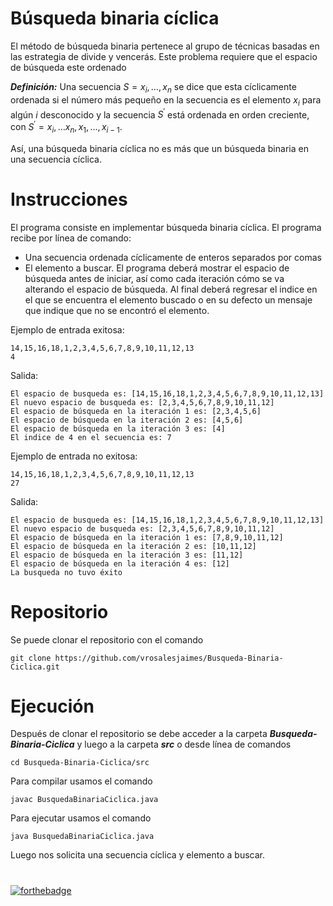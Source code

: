 # Búsqueda binaria cíclica
El método de búsqueda  binaria pertenece al grupo de técnicas basadas en las estrategia de divide y vencerás. Este problema requiere que el espacio de búsqueda este ordenado

***Definición:***
Una secuencia $S= x_i,\ldots,x_n$ se dice que esta cíclicamente ordenada si el número más pequeño en la secuencia es el elemento $x_i$ para algún $i$ desconocido y la secuencia $S^{\prime}$ está ordenada en orden creciente, con $S^{\prime}= x_i,\ldots x_n,x_1,\ldots,x_{i-1}$.

Así, una búsqueda binaria cíclica no es más que un búsqueda binaria en una secuencia cíclica. 
# Instrucciones
El programa consiste en implementar búsqueda binaria cíclica.
El programa recibe por línea de comando:
- Una secuencia ordenada cíclicamente de enteros separados por comas 
-  El elemento a buscar. 
El programa deberá mostrar el espacio de búsqueda antes de iniciar, así como cada iteración cómo se va alterando el espacio de búsqueda. Al final deberá regresar el indice en el que se encuentra el elemento buscado o en su defecto un mensaje que indique que no se encontró el elemento.
 
Ejemplo de entrada exitosa:

    14,15,16,18,1,2,3,4,5,6,7,8,9,10,11,12,13
    4

Salida:

    El espacio de busqueda es: [14,15,16,18,1,2,3,4,5,6,7,8,9,10,11,12,13]
    El nuevo espacio de busqueda es: [2,3,4,5,6,7,8,9,10,11,12]
    El espacio de búsqueda en la iteración 1 es: [2,3,4,5,6]
    El espacio de búsqueda en la iteración 2 es: [4,5,6]
    El espacio de búsqueda en la iteración 3 es: [4]
    El indice de 4 en el secuencia es: 7

Ejemplo de entrada no exitosa:

    14,15,16,18,1,2,3,4,5,6,7,8,9,10,11,12,13
    27
Salida:

    El espacio de busqueda es: [14,15,16,18,1,2,3,4,5,6,7,8,9,10,11,12,13]
    El nuevo espacio de busqueda es: [2,3,4,5,6,7,8,9,10,11,12]
    El espacio de búsqueda en la iteración 1 es: [7,8,9,10,11,12]
    El espacio de búsqueda en la iteración 2 es: [10,11,12]
    El espacio de búsqueda en la iteración 3 es: [11,12]
    El espacio de búsqueda en la iteración 4 es: [12]
    La busqueda no tuvo éxito

# Repositorio
Se puede clonar el repositorio con el comando

    git clone https://github.com/vrosalesjaimes/Busqueda-Binaria-Ciclica.git

# Ejecución
Después de clonar el repositorio se debe acceder a la carpeta ***Busqueda-Binaria-Ciclica*** y luego a la carpeta ***src*** o desde línea de comandos

    cd Busqueda-Binaria-Ciclica/src

Para compilar usamos el comando

    javac BusquedaBinariaCiclica.java

Para ejecutar usamos el comando

    java BusquedaBinariaCiclica.java
Luego nos solicita una secuencia cíclica y elemento a buscar.
#
[![forthebadge](https://forthebadge.com/images/badges/made-with-java.svg)](https://forthebadge.com)